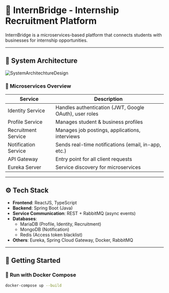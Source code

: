 # 🎯 InternBridge - Internship Recruitment Platform

InternBridge is a microservices-based platform that connects students with businesses for internship opportunities.

---

## 🧱 System Architecture

![SystemArchitechtureDesign](https://github.com/user-attachments/assets/8dad0c6c-a9cd-43bc-bf7d-7e0dd0d48551)


### 🧩 Microservices Overview

| Service               | Description                                             |
|----------------------|---------------------------------------------------------|
| Identity Service      | Handles authentication (JWT, Google OAuth), user roles |
| Profile Service       | Manages student & business profiles                     |
| Recruitment Service   | Manages job postings, applications, interviews         |
| Notification Service  | Sends real-time notifications (email, in-app, etc.)    |
| API Gateway           | Entry point for all client requests                     |
| Eureka Server         | Service discovery for microservices                    |

---

## ⚙️ Tech Stack

- **Frontend**: ReactJS, TypeScript
- **Backend**: Spring Boot (Java)
- **Service Communication**: REST + RabbitMQ (async events)
- **Databases**:
  - MariaDB (Profile, Identity, Recruitment)
  - MongoDB (Notification)
  - Redis (Access token blacklist)
- **Others**: Eureka, Spring Cloud Gateway, Docker, RabbitMQ

---

## 🚀 Getting Started

### 🐳 Run with Docker Compose

```bash
docker-compose up --build
